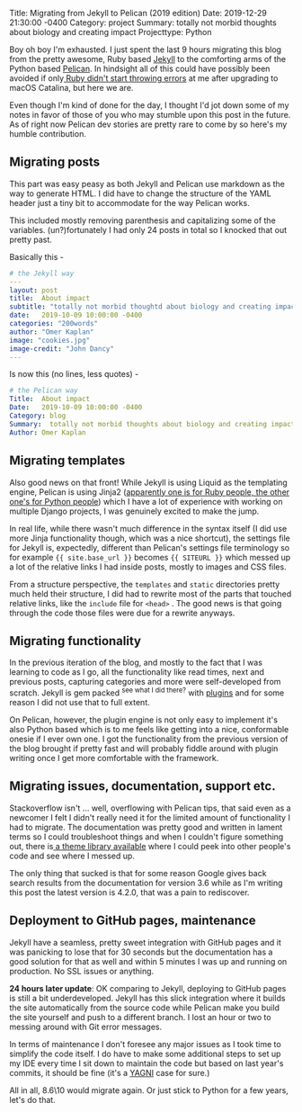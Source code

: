 Title:  Migrating from Jekyll to Pelican (2019 edition)
Date:   2019-12-29 21:30:00 -0400
Category: project
Summary:  totally not morbid thoughts about biology and creating impact
Projecttype: Python

Boy oh boy I'm exhausted. I just spent the last 9 hours migrating this blog from the pretty awesome, Ruby based [Jekyll](https://jekyllrb.com/) to the comforting arms of the Python based [Pelican](https://blog.getpelican.com/). In hindsight all of this could have possibly been avoided if only[ Ruby didn't start throwing errors](https://muffinman.io/macos-catalina-ruby-bad-interpreter-error/) at me after upgrading to macOS Catalina, but here we are. 

Even though I'm kind of done for the day, I thought I'd jot down some of my notes in favor of those of you who may stumble upon this post in the future. As of right now Pelican dev stories are pretty rare to come by so here's my humble contribution. 

## Migrating posts

This part was easy peasy as both Jekyll and Pelican use markdown as the way to generate HTML. I did have to change the structure of the YAML header just a tiny bit to accommodate for the way Pelican works.

This included mostly removing parenthesis and capitalizing some of the variables. (un?)fortunately I had only 24 posts in total so I knocked that out pretty past.

Basically this - 

```yaml
# the Jekyll way
---
layout: post
title:  About impact
subtitle: "totally not morbid thoughtd about biology and creating impact"
date:   2019-10-09 10:00:00 -0400
categories: "200words"
author: "Omer Kaplan"
image: "cookies.jpg"
image-credit: "John Dancy"
---
```
Is now this (no lines, less quotes) - 
```yaml
# the Pelican way
Title:  About impact
Date:   2019-10-09 10:00:00 -0400
Category: blog
Summary:  totally not morbid thoughts about biology and creating impact 
Author: Omer Kaplan
```

## Migrating templates

Also good news on that front! While Jekyll is using Liquid as the templating engine, Pelican is using Jinja2 ([apparently one is for Ruby people, the other one's for Python people](https://stackshare.io/stackups/jinja2-vs-liquid)) which I have a lot of experience with working on multiple Django projects, I was genuinely excited to make the jump. 

In real life, while there wasn't much difference in the syntax itself (I did use more Jinja functionality though, which was a nice shortcut), the settings file for Jekyll is, expectedly, different than Pelican's settings file terminology so for example ``{{ site.base_url }}`` becomes ``{{ SITEURL }}`` which messed up a lot of the relative links I had inside posts, mostly to images and CSS files. 

From a structure perspective, the `templates` and `static` directories pretty much held their structure, I did had to rewrite most of the parts that touched relative links, like the `include` file for `<head>` . The good news is that going through the code those files were due for a rewrite anyways. 

## Migrating functionality 

In the previous iteration of the blog, and mostly to the fact that I was learning to code as I go, all the functionality like read times, next and previous posts, capturing categories and more were self-developed from scratch. Jekyll is gem packed <sup>see what I did there?</sup> with [plugins](https://github.com/planetjekyll/awesome-jekyll-plugins) and for some reason I did not use that to full extent. 

On Pelican, however, the plugin engine is not only easy to implement it's also Python based which is to me feels like getting into a nice, conformable onesie if I ever own one. I got the functionality from the previous version of the blog brought if pretty fast and will probably fiddle around with plugin writing once I get more comfortable with the framework. 

## Migrating issues, documentation, support etc.

Stackoverflow isn't ... well, overflowing with Pelican tips, that said even as a newcomer I felt I didn't really need it for the limited amount of functionality I had to migrate. The documentation was pretty good and written in lament terms so I could troubleshoot things and when I couldn't figure something out, there is[ a theme library available](https://github.com/getpelican/pelican-themes) where I could peek into other people's code and see where I messed up. 

The only thing that sucked is that for some reason Google gives back search results from the documentation for version 3.6 while as I'm writing this post the latest version is 4.2.0, that was a pain to rediscover. 

## Deployment to GitHub pages, maintenance 

Jekyll have a seamless, pretty sweet integration with GitHub pages and it was panicking to lose that for 30 seconds but the documentation has a good solution for that as well and within 5 minutes I was up and running on production. No SSL issues or anything. 

**24 hours later update**: OK comparing to Jekyll, deploying to GitHub pages is still a bit underdeveloped. Jekyll has this slick integration where it builds the site automatically from the source code while Pelican make you build the site yourself and push to a different branch. I lost an hour or two to messing around with Git error messages. 

In terms of maintenance I don't foresee any major issues as I took time to simplify the code itself. I do have to make some additional steps to set up my IDE every time I sit down to maintain the code but based on last year's commits, it should be fine (it's a [YAGNI](https://martinfowler.com/bliki/Yagni.html) case for sure.)

All in all, 8.6\10 would migrate again. Or just stick to Python for a few years, let's do that. 